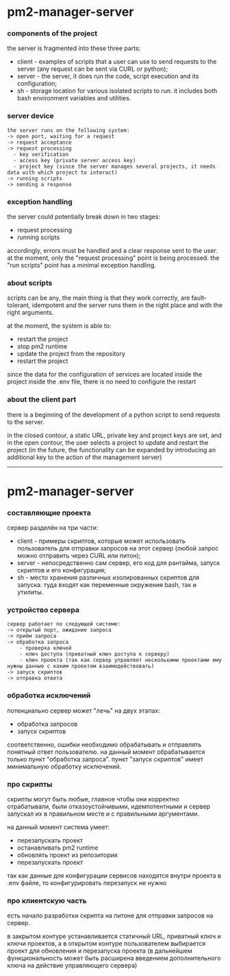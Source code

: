 # pm2-manager-server
### components of the project
the server is fragmented into these three parts:
- client - examples of scripts that a user can use to send requests to the server (any request can be sent via CURL or python);
- server - the server, it does run the code, script execution and its configuration;
- sh - storage location for various isolated scripts to run. it includes both bash environment variables and utilities.

### server device
```
the server runs on the following system:
-> open port, waiting for a request
-> request acceptance
-> request processing
  - key verification
  - access key (private server access key)
  - project key (since the server manages several projects, it needs data with which project to interact)
-> running scripts
-> sending a response
```

### exception handling
  the server could potentially break down in two stages:
- request processing
- running scripts

accordingly, errors must be handled and a clear response sent to the user.
at the moment, only the "request processing" point is being processed.
the "run scripts" point has a minimal exception handling.

### about scripts
scripts can be any, the main thing is that they work correctly, are fault-tolerant, idempotent and the server runs them in the right place and with the right arguments.

at the moment, the system is able to:
- restart the project
- stop pm2 runtime
- update the project from the repository
- restart the project

since the data for the configuration of services are located inside the project inside the .env file, there is no need to configure the restart

### about the client part
there is a beginning of the development of a python script to send requests to the server.

in the closed contour, a static URL, private key and project keys are set, and in the open contour, the user selects a project to update and restart the project (in the future, the functionality can be expanded by introducing an additional key to the action of the management server)

---

# pm2-manager-server
### составляющие проекта
сервер разделён на три части:
- client - примеры скриптов, которые может использовать пользователь для отправки запросов на этот сервер (любой запрос можно отправить через CURL или питон);
- server - непосредственно сам сервер, его код для рантайма, запуск скриптов и его конфигурация;
- sh - место хранения различных изолированных скриптов для запуска. туда входят как переменные окружения bash, так и утилиты.

### устройство сервера
```
сервер работает по следующей системе: 
-> открытый порт, ожидание запроса 
-> приём запроса
-> обработка запроса
	- проверка ключей
	- ключ доступа (приватный ключ доступа к серверу)
	- ключ проекта (так как сервер управляет несколькими проектами ему нужны данные с каким проектом взаимодействовать)
-> запуск скриптов
-> отправка ответа
```

### обработка исключений
потенциально сервер может "лечь" на двух этапах: 
- обработка запросов
- запуск скриптов

соответственно, ошибки необходимо обрабатывать и отправлять понятный ответ пользователю.
на данный момент обрабатывается только пункт "обработка запроса".
пункт "запуск скриптов" имеет минимальную обработку исключений.

### про скрипты
скрипты могут быть любые, главное чтобы они корректно отрабатывали, были отказоустойчивыми, идемпотентными и сервер запускал их в правильном месте и с правильными аргументами.

на данный момент система умеет: 
- перезапускать проект
- останавливать pm2 runtime
- обновлять проект из репозитория
- перезапускать проект

так как данные для конфигурации сервисов находятся внутри проекта в .env файле, то конфигурировать перезапуск не нужно

### про клиентскую часть
есть начало разработки скрипта на питоне для отправки запросов на сервер. 

в закрытом контуре устанавливается статичный URL, приватный ключ и ключи проектов, а в открытом контуре пользователем выбирается проект для обновления и перезапуска проекта (в дальнейшем функциональность может быть расширена введением дополнительного ключа на действие управляющего сервера)
